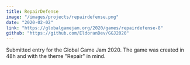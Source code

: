 ```yaml
---
title: RepairDefense
image: "/images/projects/repairdefense.png"
date: "2020-02-02"
link: "https://globalgamejam.org/2020/games/repairdefense-8"
github: "https://github.com/EldoranDev/GGJ2020"
---
```


Submitted entry for the Global Game Jam 2020. The game was created in 48h and with the theme "Repair" in mind.
